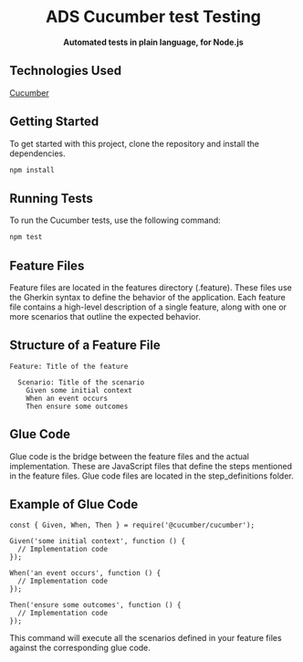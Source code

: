 <h1 align="center">
  ADS Cucumber test Testing
</h1>
<p align="center">
  <b>Automated tests in plain language, for Node.js</b>
</p>

## Technologies Used

[Cucumber](https://cucumber.io/docs/installation/javascript/)

## Getting Started

To get started with this project, clone the repository and install the dependencies.

```bash
npm install
```

## Running Tests
To run the Cucumber tests, use the following command:

```bash
npm test
```

## Feature Files

Feature files are located in the features directory (.feature). These files use the Gherkin syntax to define the behavior of the application. Each feature file contains a high-level description of a single feature, along with one or more scenarios that outline the expected behavior.

## Structure of a Feature File

```gherkin
Feature: Title of the feature

  Scenario: Title of the scenario
    Given some initial context
    When an event occurs
    Then ensure some outcomes
```

## Glue Code

Glue code is the bridge between the feature files and the actual implementation. These are JavaScript files that define the steps mentioned in the feature files. Glue code files are located in the step_definitions folder.

## Example of Glue Code

```gherkin
const { Given, When, Then } = require('@cucumber/cucumber');

Given('some initial context', function () {
  // Implementation code
});

When('an event occurs', function () {
  // Implementation code
});

Then('ensure some outcomes', function () {
  // Implementation code
});
```

This command will execute all the scenarios defined in your feature files against the corresponding glue code.

